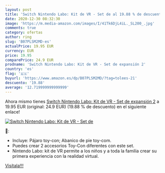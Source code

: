 ```yaml
---
layout: post
title: 'Switch Nintendo Labo: Kit de VR - Set de al 19.88 % de descuento'
date: 2020-12-30 08:32:30
image: 'https://m.media-amazon.com/images/I/41Tk6DjL4iL._SL200_.jpg'
comments: true
category: ofertas
author: ring
slug: 'B07PLSM2MD-es'
actualPrice: 19.95 EUR
currency: EUR
price: 19.95
comparePrice: 24.9 EUR
prodname: 'Switch Nintendo Labo: Kit de VR - Set de expansión 2'
country: 'es'
flag: '🇪🇸'
buyurl: 'https://www.amazon.es/dp/B07PLSM2MD/?tag=tolees-21'
descuento: '19.88'
average: '12.719999999999999'
---
```


Ahora mismo tienes [Switch Nintendo Labo: Kit de VR - Set de expansión 2](https://www.amazon.es/dp/B07PLSM2MD/?tag=tolees-21) a 19.95 EUR (original: 24.9 EUR) (19.88 %  de descuento) en el siguiente enlace!

[![Switch Nintendo Labo: Kit de VR - Set de](https://m.media-amazon.com/images/I/41Tk6DjL4iL._SL200_.jpg)](https://www.amazon.es/dp/B07PLSM2MD/?tag=tolees-21)

🔎:

- Incluye: Pájaro toy-con; Abanico de pie toy-com.
- Puedes crear 2 accesorios Toy-Con diferentes con este set.
- Nintendo Labo: kit de VR permite a los niños y a toda la familia crear su primera experiencia con la realidad virtual.

[Visítala!!!](https://www.amazon.es/dp/B07PLSM2MD/?tag=tolees-21)
